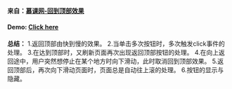 #### 来自：[慕课网-回到顶部效果](http://www.imooc.com/learn/65)

#### Demo: [Click here](https://guihailiuli.github.io/myDemo/imooc/backToTop/backToTop.html)

**总结：**
1.返回顶部由快到慢的效果。
2.当单击多次按钮时，多次触发click事件的处理。
3.在达到顶部时，又刷新页面再次出现返回顶部按钮的处理。
4.在向上返回途中，用户突然想停止在某个地方时向下滑动，此时取消回到顶部效果。
5.返回顶部后，再次向下滑动页面时，页面总是自动往上滚的处理。
6.按钮的显示与隐藏。
